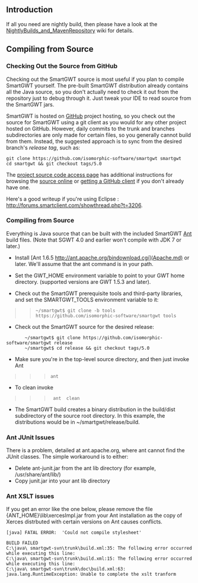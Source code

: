 ## Introduction ##
If all you need are nightly build, then please have a look at the [NightlyBuilds\_and\_MavenRepository](NightlyBuilds_and_MavenRepository.md) wiki for details.

## Compiling from Source ##

### Checking Out the Source from GitHub ###

Checking out the SmartGWT source is most useful if you plan to compile SmartGWT yourself. The pre-built SmartGWT distribution already contains all the Java source, so you don't actually need to check it out from the repository just to debug through it. Just tweak your IDE to read source from the SmartGWT jars.

SmartGWT is hosted on [GitHub](https://github.com) project hosting, so you check out the source for SmartGWT using a git client as you would for any other project hosted on GitHub.  However, daily commits to the trunk and branches subdirectories are only made for certain files, so you generally cannot build from them.  Instead, the suggested approach is to sync from the desired branch's *release tag*, such as:

```
git clone https://github.com/isomorphic-software/smartgwt smartgwt
cd smartgwt && git checkout tags/5.0
```
The [project source code access page](https://github.com/isomorphic-software/smartgwt) has additional instructions for browsing the [source online](https://github.com/isomorphic-software/smartgwt) or [getting a GitHub client](https://git-scm.com/downloads) if you don't already have one.

Here's a good writeup if you're using Eclipse : http://forums.smartclient.com/showthread.php?t=3206.

### Compiling from Source ###

Everything is Java source that can be built with the included SmartGWT [Ant](http://ant.apache.org/) build files. (Note that SGWT 4.0 and earlier won't compile with JDK 7 or later.)

  * Install [Ant 1.6.5  http://ant.apache.org/bindownload.cgi](Apache.md) or later. We'll assume that the ant command is in your path.

  * Set the GWT\_HOME environment variable to point to your GWT home directory. (supported versions are GWT  1.5.3 and later).

  * Check out the SmartGWT prerequisite tools and third-party libraries, and set the SMARTGWT\_TOOLS environment variable to it:
> > ` ~/smartgwt$ git clone -b tools https://github.com/isomorphic-software/smartgwt tools `

  * Check out the SmartGWT source for the desired release:
> > 
```
       ~/smartgwt$ git clone https://github.com/isomorphic-software/smartgwt release
       ~/smartgwt$ cd release && git checkout tags/5.0
```
  * Make sure you're in the top-level source directory, and then just invoke Ant
> > > ` ant  `

  * To clean invoke
> > > ` ant  clean`

  * The SmartGWT build creates a binary distribution in the build/dist subdirectory of the source root directory. In this example, the distributions would be in ~/smartgwt/release/build.


### Ant JUnit Issues ###
There is a problem, detailed at ant.apache.org, where ant cannot find the JUnit classes. The simple workaround is to either:
  * Delete ant-junit.jar from the ant lib directory (for example, /usr/share/ant/lib/)
  * Copy junit.jar into your ant lib directory

### Ant XSLT issues ###
If you get an error like the one below, please remove the file {ANT\_HOME}\lib\xercesImpl.jar from your Ant installation as the copy of Xerces distrbuted with certain versions on Ant causes conflicts.

```
[java] FATAL ERROR:  'Could not compile stylesheet'

BUILD FAILED
C:\java\ smartgwt-svn\trunk\build.xml:35: The following error occurred while executing this line:
C:\java\ smartgwt-svn\trunk\build.xml:15: The following error occurred while executing this line:
C:\java\ smartgwt-svn\trunk\doc\build.xml:63: java.lang.RuntimeException: Unable to complete the xslt tranform

```
